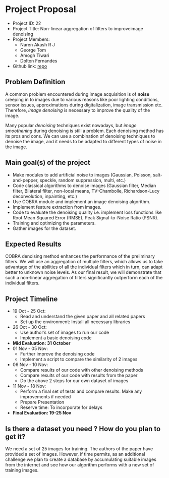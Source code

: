 # Project Proposal
- Project ID: 22
- Project Title: Non-linear aggregation of filters to improveimage denoising
- Project Members:  
    + Naren Akash R J
    + George Tom
    + Amogh Tiwari
    + Dolton Fernandes
- Github link: [repo](https://github.com/Digital-Image-Processing-IIITH/project-revision)

## Problem Definition
A common problem encountered during image acquisition is of **noise** creeping in to images due to various reasons like poor lighting conditions, sensor issues, approximations during digitalization, image transmission etc. Therefore, *image denoising* is necessary to improve the quality of the image.

Many popular *denoising* techniques exist nowadays, but *image smoothening* during denoising is still a problem. Each denoising method has its pros and cons. We can use a combination of denoising techniques to denoise the image, and it needs to be adapted to different types of noise in the image.

## Main goal(s) of the project
+ Make modules to add artificial noise to images (Gaussian, Poisson, salt-and-pepper, speckle, random suppression, multi, etc.)
+ Code classical algorithms to denoise images (Gaussian filter, Median filter, Bilateral filter, non-local means, TV-Chambolle, Richardson-Lucy deconvolution, inpainting, etc.)
+ Use COBRA module and implement an image denoising algorithm.
+ Implement feature extraction from images.
+ Code to evaluate the denoising quality i.e. implement loss functions like Root Mean Squared Error (RMSE), Peak Signal-to-Noise Ratio (PSNR).
+ Training and optimizing the parameters.
+ Gather images for the dataset.

## Expected Results
COBRA denoising method enhances the performance of the preliminary filters. We will use an aggregation of multiple filters, which allows us to take advantage of the abilities of all the individual filters which in turn, can adapt better to unknown noise levels. As our final result, we will demonstrate that such a non-linear aggregation of filters significantly outperform each of the individual filters. 

## Project Timeline
+ 19 Oct - 25 Oct:
    + Read and understand the given paper and all related papers
    + Set up the environment: Install all necessary libraries
+ 26 Oct - 30 Oct:
    + Use author’s set of images to run our code
    + Implement a basic denoising code
+ **Mid Evaluation: 31 October**
+ 01 Nov - 05 Nov: 
    + Further improve the denoising code
    + Implement a script to compare the similarity of 2 images
+ 06 Nov - 10 Nov:
    + Compare results of our code with other denoising methods
    + Compare results of our code with results from the paper
    + Do the above 2 steps for our own dataset of images
+ 11 Nov - 18 Nov: 
    + Perform a final set of tests and compare results. Make any improvements if needed
    + Prepare Presentation
    + Reserve time: To incorporate for delays
+ **Final Evaluation: 19-25 Nov**


## Is there a dataset you need ? How do you plan to get it?
We need a set of 25 images for training. The authors of the paper have provided a set of images. However, if time permits, as an additional challenge we plan to create a database by accumulating suitable images from the internet and see how our algorithm performs with a new set of training images.
